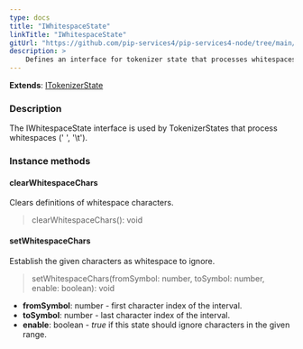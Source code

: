 ```yaml
---
type: docs
title: "IWhitespaceState"
linkTitle: "IWhitespaceState"
gitUrl: "https://github.com/pip-services4/pip-services4-node/tree/main/pip-services4-expressions-node"
description: > 
    Defines an interface for tokenizer state that processes whitespaces (' ', '\t').
---
```


**Extends**: [ITokenizerState](../itokenizer_state)

### Description
The IWhitespaceState interface is used by TokenizerStates that process whitespaces (' ', '\t').

### Instance methods

#### clearWhitespaceChars
Clears definitions of whitespace characters.

> clearWhitespaceChars(): void


#### setWhitespaceChars
Establish the given characters as whitespace to ignore.

> setWhitespaceChars(fromSymbol: number, toSymbol: number, enable: boolean): void

- **fromSymbol**: number - first character index of the interval.
- **toSymbol**: number - last character index of the interval.
- **enable**: boolean - *true* if this state should ignore characters in the given range.

